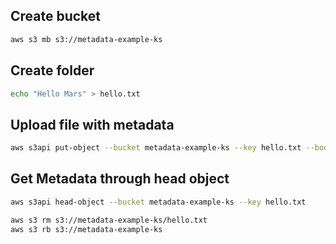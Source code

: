 
## Create bucket
```sh
aws s3 mb s3://metadata-example-ks
```

## Create folder
```sh
echo "Hello Mars" > hello.txt
```

## Upload file with metadata
```sh
aws s3api put-object --bucket metadata-example-ks --key hello.txt --body hello.txt --metadata Planet=Mars
```

## Get Metadata through head object

```sh
aws s3api head-object --bucket metadata-example-ks --key hello.txt
```

```sh
aws s3 rm s3://metadata-example-ks/hello.txt
aws s3 rb s3://metadata-example-ks
```